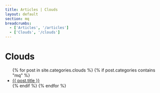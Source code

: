```yaml
---
title: Articles | Clouds
layout: default
section: mq
breadcrumbs:
  - ['Articles', '/articles']
  - ['Clouds', '/clouds']
---
```


<h1>Clouds</h1>

<ul>
  {% for post in site.categories.clouds %}
  {% if post.categories contains "mq" %}
  <li><a href="{{ post.url }}">{{ post.title }}</a></li>
  {% endif %}
  {% endfor %}
</ul>
